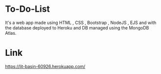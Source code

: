 # To-Do-List
It's a web app  made using HTML , CSS , Bootstrap , NodeJS , EJS  and with the database deployed to Heroku and DB managed using the MongoDB Atlas.

# Link
https://lit-basin-60926.herokuapp.com/
